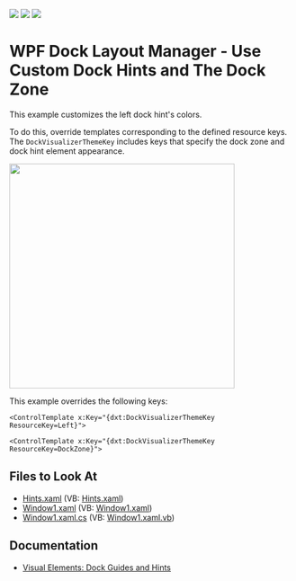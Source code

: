 <!-- default badges list -->
![](https://img.shields.io/endpoint?url=https://codecentral.devexpress.com/api/v1/VersionRange/128643954/21.1.5%2B)
[![](https://img.shields.io/badge/Open_in_DevExpress_Support_Center-FF7200?style=flat-square&logo=DevExpress&logoColor=white)](https://supportcenter.devexpress.com/ticket/details/E1781)
[![](https://img.shields.io/badge/📖_How_to_use_DevExpress_Examples-e9f6fc?style=flat-square)](https://docs.devexpress.com/GeneralInformation/403183)
<!-- default badges end -->

# WPF Dock Layout Manager - Use Custom Dock Hints and The Dock Zone 

This example customizes the left dock hint's colors.

To do this, override templates corresponding to the defined resource keys. The `DockVisualizerThemeKey` includes keys that specify the dock zone and dock hint element appearance. 

<img src="https://user-images.githubusercontent.com/12169834/175379492-9fa69de8-34e9-4b77-8e82-1434a52e5785.png" width=400px/>

This example overrides the following keys:

`<ControlTemplate x:Key="{dxt:DockVisualizerThemeKey ResourceKey=Left}">`
  
`<ControlTemplate x:Key="{dxt:DockVisualizerThemeKey ResourceKey=DockZone}">`

<!-- default file list -->
## Files to Look At

* [Hints.xaml](./CS/CustomTheme/Hints.xaml) (VB: [Hints.xaml](./VB/CustomTheme/Hints.xaml))
* [Window1.xaml](./CS/CustomTheme/Window1.xaml) (VB: [Window1.xaml](./VB/CustomTheme/Window1.xaml))
* [Window1.xaml.cs](./CS/CustomTheme/Window1.xaml.cs) (VB: [Window1.xaml.vb](./VB/CustomTheme/Window1.xaml.vb))
<!-- default file list end -->

## Documentation

* [Visual Elements: Dock Guides and Hints](http://docs.devexpress.devx/WPF/6827/controls-and-libraries/layout-management/dock-windows/visual-elements?b=sam-docking-overview#dock-guides-and-hints)
